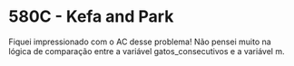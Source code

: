 # 580C - Kefa and Park
Fiquei impressionado com o AC desse problema! Não pensei muito na lógica de comparação entre a variável 
gatos_consecutivos e a variável m.